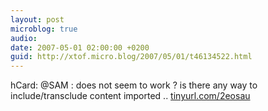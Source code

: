 ```yaml
---
layout: post
microblog: true
audio: 
date: 2007-05-01 02:00:00 +0200
guid: http://xtof.micro.blog/2007/05/01/t46134522.html
---
```

hCard: @SAM :  does not seem to work ? is there any way  to include/transclude content imported .. [tinyurl.com/2eosau](http://tinyurl.com/2eosau)
